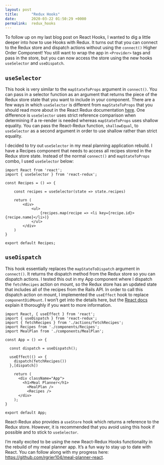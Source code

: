 ```yaml
---
layout: post
title:      "Redux Hooks"
date:       2020-03-22 01:50:29 +0000
permalink:  redux_hooks
---
```



To follow up on my last blog post on React Hooks, I wanted to dig a little deeper into how to use Hooks with Redux. It turns out that you can connect to the Redux store and dispatch actions without using the `connect()` Higher Order Component! You still want to wrap the app in `<Provider>` tags and pass in the store, but you can now access the store using the new hooks `useSelector` and `useDispatch`.

## `useSelector`

This hook is very similar to the `mapStateToProps` argument in `connect()`. You can pass in a selector function as an argument that returns the piece of the Redux store state that you want to include in your component. There are a few ways in which `useSelector` is different from `mapStateToProps` that you should read more about in the React Redux documentation [here](https://react-redux.js.org/api/hooks#useselector). One difference is `useSelector` uses strict reference comparison when determining if a re-render is needed whereas `mapStateToProps` uses shallow equality. You can pass the React-Redux function, `shallowEqual`, to `useSelector` as a second argument in order to use shallow rather than strict equality. 

I decided to try out `useSelector` in my meal planning application rebuild. I have a Recipes component that needs to access all recipes stored in the Redux store state. Instead of the normal `connect()` and `mapStateToProps` combo, I used `useSelector` below:

```
import React from 'react';
import { useSelector } from 'react-redux';

const Recipes = () => {

    const recipes = useSelector(state => state.recipes)

    return (
        <div>
            <ul>
                {recipes.map(recipe => <li key={recipe.id}>{recipe.name}</li>)}
            </ul>
        </div>
    )
}

export default Recipes;
```

## `useDispatch`

This hook essentially replaces the `mapStateToDispatch` argument in `connect()`. It returns the dispatch method from the Redux store so you can dispatch actions. I tested this out in my App component where I dispatch the `fetchRecipes` action on mount, so the Redux store has an updated state that includes all of the recipes from the Rails API. In order to call this dispatch action on mount, I implemented the `useEffect` hook to replace `componentDidMount`. I won’t get into the details here, but the [React docs](https://reactjs.org/docs/hooks-effect.html) explain it thoroughly if you want to more information.

```
import React, { useEffect } from 'react';
import { useDispatch } from 'react-redux';
import { fetchRecipes } from './actions/fetchRecipes';
import Recipes from './components/Recipes';
import MealPlan from './components/MealPlan';

const App = () => {

  const dispatch = useDispatch();

  useEffect(() => {
    dispatch(fetchRecipes())
  },[dispatch])

    return (
      <div className="App">
        <h1>Meal Planner</h1>
          <MealPlan />
          <Recipes />
      </div>
    );
}

export default App;
```

React-Redux also provides a `useStore` hook which returns a reference to the Redux store. However, it is recommended that you avoid using this hook if possible and to stick to `useSelector`.

I’m really excited to be using the new React-Redux Hooks functionality in the rebuild of my meal planner app. It’s a fun way to stay up to date with React. You can follow along with my progress here: https://github.com/rgrier104/meal-planner-react.
